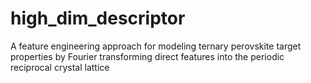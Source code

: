 # high_dim_descriptor
A feature engineering approach for modeling ternary perovskite target properties by Fourier transforming direct features into the periodic reciprocal crystal lattice
